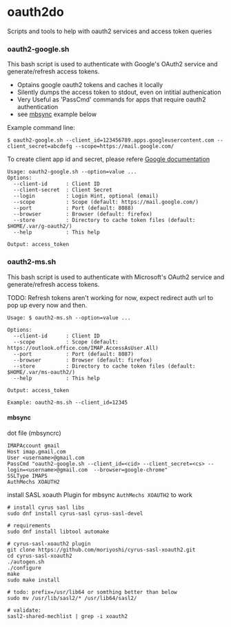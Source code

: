 # oauth2do
Scripts and tools to help with oauth2 services and access token queries

### oauth2-google.sh

This bash script is used to authenticate with Google's OAuth2 service and generate/refresh access tokens.

- Optains google oauth2 tokens and caches it locally
- Silently dumps the access token to stdout, even on intitial authenication
- Very Useful as 'PassCmd' commands for apps that require oauth2 authentication
- see [mbsync](README.md#mbsync) example below

Example command line:

  `$ oauth2-google.sh --client_id=123456789.apps.googleusercontent.com --client_secret=abcdefg --scope=https://mail.google.com/`

To create client app id and secret, please refere [Google documentation](https://developers.google.com/adwords/api/docs/guides/authentication)

```
Usage: oauth2-google.sh --option=value ...
Options:
  --client-id      : Client ID
  --client-secret  : Client Secret
  --login          : Login Hint, optional (email)
  --scope          : Scope (default: https://mail.google.com/)
  --port           : Port (default: 8088)
  --browser        : Browser (default: firefox)
  --store          : Directory to cache token files (default: $HOME/.var/g-oauth2/)
  --help           : This help

Output: access_token
```

### oauth2-ms.sh

This bash script is used to authenticate with Microsoft's OAuth2 service and generate/refresh access tokens.

TODO: Refresh tokens aren't working for now, expect redirect auth url to pop up every now and then.

```
Usage: $ oauth2-ms.sh --option=value ...

Options:
  --client-id      : Client ID
  --scope          : Scope (default: https://outlook.office.com/IMAP.AccessAsUser.All)
  --port           : Port (default: 8087)
  --browser        : Browser (default: firefox)
  --store          : Directory to cache token files (default: $HOME/.var/ms-oauth2/)
  --help           : This help

Output: access_token

Example: oauth2-ms.sh --client_id=12345
```

#### mbsync
dot file (mbsyncrc)
```
IMAPAccount gmail
Host imap.gmail.com
User <username>@gmail.com
PassCmd "oauth2-google.sh --client_id=<cid> --client_secret=<cs> --login=<username>@gmail.com  --browser=google-chrome"
SSLType IMAPS
AuthMechs XOAUTH2
```

install SASL xoauth Plugin for mbsync `AuthMechs XOAUTH2` to work
```
# install cyrus sasl libs
sudo dnf install cyrus-sasl cyrus-sasl-devel

# requirements
sudo dnf install libtool automake

# cyrus-sasl-xoauth2 plugin
git clone https://github.com/moriyoshi/cyrus-sasl-xoauth2.git
cd cyrus-sasl-xoauth2
./autogen.sh
./configure
make
sudo make install

# todo: prefix=/usr/lib64 or somthing better than below
sudo mv /usr/lib/sasl2/* /usr/lib64/sasl2/

# validate:
sasl2-shared-mechlist | grep -i xoauth2
```
